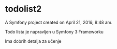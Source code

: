 todolist2
=========

A Symfony project created on April 21, 2016, 8:48 am.

Todo lista je napravljen u Symfony 3 Frameworku

Ima dobrih detalja za učenje

